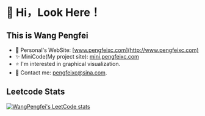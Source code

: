 # :man: Hi，Look Here！

## This is Wang Pengfei

- :hear_no_evil: Personal's WebSite: [www.pengfeixc.com](http://www.pengfeixc.com)
- :sparkles: MiniCode(My project site): [mini.pengfeixc.com](http://mini.pengfeixc.com)
- :star: I'm interested in graphical visualization.
- :love_letter: Contact me: pengfeixc@sina.com.


## Leetcode Stats
[![WangPengfei's LeetCode stats](https://leetcode-stats-six.vercel.app/api?username=WangPF&theme=dark)](https://github.com/KnlnKS/leetcode-stats)
